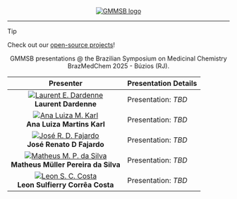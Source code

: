 <div align="center">
  <a href="https://www.gmmsb.lncc.br/">
    <img src="https://www.gmmsb.lncc.br/assets/images/logo/gmmsb/gmmsb-logo-downsized.png" alt="GMMSB logo">
  </a>
</div>
<!-- # [GMMSB](https://www.gmmsb.lncc.br/) @ BrazMedChem 2025 -->

---

> [!TIP]
> Check out our [open-source projects](https://github.com/gmmsb-lncc/)!

<div align="center">
<p>GMMSB presentations @ the Brazilian Symposium on Medicinal Chemistry BrazMedChem 2025 - Búzios (RJ).</p>
</div>


<div align="center">

| **Presenter** | **Presentation Details** |
|:---:|:---|
| [![Laurent E. Dardenne](https://images.weserv.nl/?url=github.com/ledardenne.png&h=50&w=50&fit=cover&mask=circle&maxage=7d)](https://github.com/ledardenne)<br>**Laurent Dardenne** | Presentation: _TBD_ |
| [![Ana Luiza M. Karl](https://images.weserv.nl/?url=github.com/aluizakarl.png&h=50&w=50&fit=cover&mask=circle&maxage=7d)](https://github.com/aluizakarl)<br>**Ana Luiza Martins Karl** | Presentation: _TBD_ |
| [![José R. D. Fajardo](https://images.weserv.nl/?url=github.com/joserdf.png&h=50&w=50&fit=cover&mask=circle&maxage=7d)](https://github.com/joserdf)<br>**José Renato D Fajardo** | Presentation: _TBD_ |
| [![Matheus M. P. da Silva](https://images.weserv.nl/?url=github.com/mpds.png&h=50&w=50&fit=cover&mask=circle&maxage=7d)](https://github.com/mpds)<br>**Matheus Müller Pereira da Silva** | Presentation: _TBD_ |
| [![Leon S. C. Costa](https://images.weserv.nl/?url=github.com/sulfierry.png&h=50&w=50&fit=cover&mask=circle&maxage=7d)](https://github.com/sulfierry)<br>**Leon Sulfierry Corrêa Costa** | Presentation: _TBD_ |

</div>


